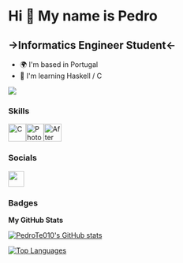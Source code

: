 Hi 👋 My name is Pedro
======================

\->Informatics Engineer Student<-
---------------------------------

*   🌍  I'm based in Portugal
*   🧠  I'm learning Haskell / C
<p align="left">     
<a href="https://www.github.com/PedroTe010" target="_blank" rel="noreferrer"><img src="https://img.shields.io/github/followers/PedroTe010?logo=github&style=for-the-badge&color=facc15&labelColor=000000" /></a>
</p>

### Skills 
<p align="left">
<a href="https://docs.microsoft.com/en-us/cpp/?view=msvc-170" target="_blank" rel="noreferrer"><img src="https://raw.githubusercontent.com/danielcranney/readme-generator/main/public/icons/skills/c-colored.svg" width="36" height="36" alt="C" /></a><a href="https://www.adobe.com/uk/products/photoshop.html" target="_blank" rel="noreferrer"><img src="https://raw.githubusercontent.com/danielcranney/readme-generator/main/public/icons/skills/photoshop-colored-dark.svg" width="36" height="36" alt="Photoshop" /></a><a href="https://www.adobe.com/uk/products/aftereffects.html" target="_blank" rel="noreferrer"><img src="https://raw.githubusercontent.com/danielcranney/readme-generator/main/public/icons/skills/aftereffects-colored-dark.svg" width="36" height="36" alt="After Effects" /></a>
                    </p>
                    

### Socials
                  
<p align="left"> <a href="https://www.github.com/PedroTe010" target="_blank" rel="noreferrer"> <picture> <source media="(prefers-color-scheme: dark)" srcset="https://raw.githubusercontent.com/danielcranney/readme-generator/main/public/icons/socials/github-dark.svg" /> <source media="(prefers-color-scheme: light)" srcset="https://raw.githubusercontent.com/danielcranney/readme-generator/main/public/icons/socials/github.svg" /> <img src="https://raw.githubusercontent.com/danielcranney/readme-generator/main/public/icons/socials/github.svg" width="32" height="32" /> </picture> </a></p>

### Badges

<b>My GitHub Stats</b>

<a href="http://www.github.com/PedroTe010"><img src="https://github-readme-stats.vercel.app/api?username=PedroTe010&show_icons=true&hide=&count_private=true&title_color=64748b&text_color=444e59&icon_color=facc15&bg_color=000000&hide_border=true&show_icons=true" alt="PedroTe010's GitHub stats" /></a>

<a href="https://github.com/PedroTe010" align="left"><img src="https://github-readme-stats.vercel.app/api/top-langs/?username=PedroTe010&langs_count=10&title_color=64748b&text_color=444e59&icon_color=facc15&bg_color=000000&hide_border=true&locale=en&custom_title=Top%20%Languages" alt="Top Languages" /></a>
